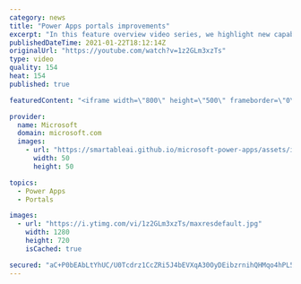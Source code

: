 ```yaml
---
category: news
title: "Power Apps portals improvements"
excerpt: "In this feature overview video series, we highlight new capabilities included in the latest update to Microsoft Power Apps.  Power Apps portals improvements bring new capabilities for makers and developers by providing a new identity management configuration experience with enhanced functionality to"
publishedDateTime: 2021-01-22T18:12:14Z
originalUrl: "https://youtube.com/watch?v=1z2GLm3xzTs"
type: video
quality: 154
heat: 154
published: true

featuredContent: "<iframe width=\"800\" height=\"500\" frameborder=\"0\" src=\"https://www.youtube.com/embed/1z2GLm3xzTs\" allow=\"accelerometer; autoplay; encrypted-media; gyroscope; picture-in-picture\" allowfullscreen></iframe>"

provider:
  name: Microsoft
  domain: microsoft.com
  images:
    - url: "https://smartableai.github.io/microsoft-power-apps/assets/images/organizations/microsoft.com-50x50.jpg"
      width: 50
      height: 50

topics:
  - Power Apps
  - Portals

images:
  - url: "https://i.ytimg.com/vi/1z2GLm3xzTs/maxresdefault.jpg"
    width: 1280
    height: 720
    isCached: true

secured: "aC+P0bEAbLtYhUC/U0Tcdrz1CcZRi5J4bEVXqA30OyDEibzrnihQHMqo4hPL54NjMB5IPg3Vf55hUXU1psKL0zqecIEaEwus2F6riDd1cITkf4SAMQbRL6o3d15saQZWbU9Hhu7OOddQbMeeCKS0/KDeR3F3B1vAs4yBxopmqxLWTSG+fn7nqU8drzkAC6EB3EvjZfO4/idFohDRRQw5zROKy3y9Pioak4cjglt/9Aqx7Xs7ga23fV2Iy+No6mBjiEcDqvnwsxGw5AAdJPJkSEOnn9byVei9oqujGTmwmNVFFRDQAivc/Yntk4jZO84FlGLwJitmGbs0YdRDYBdN+MaNWNKKrYBibK1Er/pinv+sKHdYC0PpzAhyGANa9gH77chZAKMmFRCjjEaANN2H6UMM3R9SY/w4QVM+04u3OP3M14P45Xomvxzr9YgR40GA;vwjUjz9ow9Muu3OLkwnM6w=="
---
```


